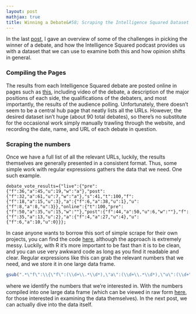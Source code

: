 ```yaml
---
layout: post
mathjax: true
title: Winning a Debate&#58; Scraping the Intelligence Squared Dataset
---
```


In the last [post](https://dylanpotteroconnell.github.io/debateresults/), I gave an overview of some of the challenges in picking the winner of a debate, and how the Intelligence Squared podcast provides us with a dataset that we can use to examine both this and how opinion shifts in general.

### Compiling the Pages

The results from each Intelligence Squared debate are posted online in pages such as [this](https://www.intelligencesquaredus.org/debates/globalization-has-undermined-americas-working-class), including video of the debate, a description of the major positions of each side, the qualifications of the debaters, and most importantly, the results of the audience polling. Unfortunately, there doesn’t seem to be a central hub page that neatly lists all the URLs. However, the desired dataset isn’t huge (about 90 total debates), so there’s no substitute for the occasional work simply manually trawling through the website, and recording the date, name, and URL of each debate in question.

### Scraping the numbers

Once we have a full list of all the relevant URLs, luckily, the results themselves are generally presented in a consistent format. Thus,  some simple work with regular expressions gathers the data that we need. One such example.

```
debate_vote_results={"live":{"pre":{"f":36,"a":45,"u":19,"w":"a"},"post":{"f":32,"a":61,"u":7,"w":"a"},"s":41,"t":100,"f":{"f":18,"a":15,"u":3},"a":{"f":6,"a":38,"u":1},"u":{"f":8,"a":8,"u":3}},"online":{"t":100,"pre":{"f":50,"a":35,"u":15,"w":""},"post":{"f":44,"a":50,"u":6,"w":""},"f":{"f":35,"a":13,"u":2},"a":{"f":4,"a":27,"u":4},"u":{"f":6,"a":10,"u":0}}};
```

 In case anyone wants to borrow this sort of simple scrape for their own projects, you can find the code [here](https://github.com/dylanpotteroconnell/IntelSquaredProject/blob/master/intelsquareddata.R), although the approach is extremely messy. Luckily, with R it’s more important to be fast than it is to be clean, and you can use very awkward code as long as you find it readable and clear. Regular expressions like this can grab the relevant numbers that we need, and we store it in one large data frame.


```R
gsub(".*\"f\":\\{\"f\":(\\d+\\.*\\d*),\"a\":(\\d+\\.*\\d*),\"u\":(\\d+\\.*\\d*).*", "\\1 \\2 \\3", post)
```

where we identify the numbers that we’re interested in. With the numbers compiled into one large data frame (which can be viewed in raw form [here](https://github.com/dylanpotteroconnell/IntelSquaredProject/blob/master/votingresultsfinal.csv), for those interested in examining the data themselves). In the next post, we can actually dive into the data itself.






